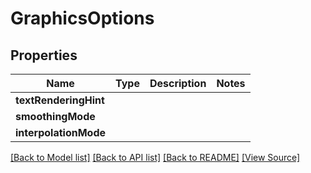 ﻿# GraphicsOptions


## Properties
Name | Type | Description | Notes
------------ | ------------- | ------------- | -------------
**textRenderingHint** |  |  | 
**smoothingMode** |  |  | 
**interpolationMode** |  |  | 

[[Back to Model list]](../README.md#documentation-for-models) [[Back to API list]](../README.md#documentation-for-api-endpoints) [[Back to README]](../README.md) [[View Source]](../src/models/graphicsOptions.ts)

